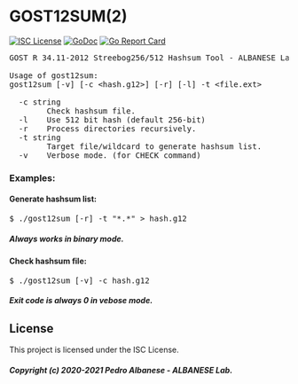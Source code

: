 # GOST12SUM(2)
[![ISC License](http://img.shields.io/badge/license-ISC-blue.svg)](https://github.com/pedroalbanese/gost12sum/blob/master/LICENSE.md) 
[![GoDoc](https://godoc.org/github.com/pedroalbanese/gost12sum?status.png)](http://godoc.org/github.com/pedroalbanese/gost12sum)
[![Go Report Card](https://goreportcard.com/badge/github.com/pedroalbanese/gost12sum)](https://goreportcard.com/report/github.com/pedroalbanese/gost12sum)
<pre>
GOST R 34.11-2012 Streebog256/512 Hashsum Tool - ALBANESE Lab (c) 2020-2021

Usage of gost12sum:
gost12sum [-v] [-c &lt;hash.g12&gt;] [-r] [-l] -t &lt;file.ext&gt;

  -c string
        Check hashsum file.
  -l    Use 512 bit hash (default 256-bit)
  -r    Process directories recursively.
  -t string
        Target file/wildcard to generate hashsum list.
  -v    Verbose mode. (for CHECK command)</pre>

### Examples:

#### Generate hashsum list:
<pre>
$ ./gost12sum [-r] -t "*.*" > hash.g12
</pre>
##### Always works in binary mode. 

#### Check hashsum file:
<pre>
$ ./gost12sum [-v] -c hash.g12
</pre>
##### Exit code is always 0 in vebose mode. 

## License

This project is licensed under the ISC License.
##### Copyright (c) 2020-2021 Pedro Albanese - ALBANESE Lab.
